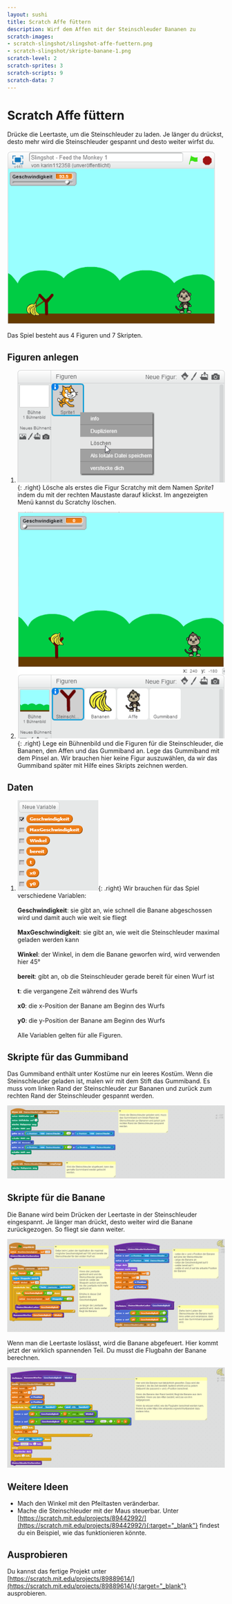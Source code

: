 ```yaml
---
layout: sushi
title: Scratch Affe füttern
description: Wirf dem Affen mit der Steinschleuder Bananen zu
scratch-images:
- scratch-slingshot/slingshot-affe-fuettern.png
- scratch-slingshot/skripte-banane-1.png
scratch-level: 2
scratch-sprites: 3
scratch-scripts: 9
scratch-data: 7
---
```


# Scratch Affe füttern

Drücke die Leertaste, um die Steinschleuder zu laden. Je länger du drückst, desto mehr wird die Steinschleuder 
gespannt und desto weiter wirfst du.

<p class="center"><img alt="Snake Game" src="scratch-slingshot/slingshot-affe-fuettern.png" /></p>

Das Spiel besteht aus 4 Figuren und 7 Skripten.

## Figuren anlegen

1. ![Figur löschen](scratch-slingshot/figur-loeschen.png){: .right}
Lösche als erstes die Figur Scratchy mit dem Namen *Sprite1* indem du mit der rechten Maustaste darauf klickst. 
Im angezeigten Menü kannst du Scratchy löschen.

1. ![Bühnenbild anlegen](scratch-slingshot/buehne-und-figuren.png){: .right}
Lege ein Bühnenbild und die Figuren für die Steinschleuder, die Bananen, den Affen und das Gummiband an. 
Lege das Gummiband mit dem Pinsel an. Wir brauchen hier keine Figur auszuwählen, da wir das Gummiband später 
mit Hilfe eines Skripts zeichnen werden.

## Daten

1. ![Daten](scratch-slingshot/daten.png){: .right}
Wir brauchen für das Spiel verschiedene Variablen:
<br /><br />**Geschwindigkeit**: sie gibt an, wie schnell die Banane abgeschossen wird und damit auch wie weit sie fliegt
<br /><br />**MaxGeschwindigkeit**: sie gibt an, wie weit die Steinschleuder maximal geladen werden kann
<br /><br />**Winkel**: der Winkel, in dem die Banane geworfen wird, wird verwenden hier 45°
<br /><br />**bereit**: gibt an, ob die Steinschleuder gerade bereit für einen Wurf ist
<br /><br />**t**: die vergangene Zeit während des Wurfs
<br /><br />**x0**: die x-Position der Banane am Beginn des Wurfs
<br /><br />**y0**: die y-Position der Banane am Beginn des Wurfs
<br /><br />Alle Variablen gelten für alle Figuren.

## Skripte für das Gummiband

Das Gummiband enthält unter Kostüme nur ein leeres Kostüm. Wenn die Steinschleuder geladen ist, malen wir mit dem 
Stift das Gummiband. Es muss vom linken Rand der Steinschleuder zur Bananen und zurück zum rechten Rand der Steinschleuder gespannt werden.

![Spiel starten](scratch-slingshot/skripte-gummiband.png)
  
## Skripte für die Banane

Die Banane wird beim Drücken der Leertaste in der Steinschleuder eingespannt. Je länger man drückt, desto 
weiter wird die Banane zurückgezogen. So fliegt sie dann weiter.

![Skripte Stern](scratch-slingshot/skripte-banane-1.png)

Wenn man die Leertaste loslässt, wird die Banane abgefeuert. Hier kommt jetzt der wirklich spannenden Teil. Du 
musst die Flugbahn der Banane berechnen.

![Skripte Stern](scratch-slingshot/skripte-banane-2.png)
	
## Weitere Ideen

* Mach den Winkel mit den Pfeiltasten veränderbar.
* Mache die Steinschleuder mit der Maus steuerbar. Unter [https://scratch.mit.edu/projects/89442992/](https://scratch.mit.edu/projects/89442992/){:target="_blank"} findest 
du ein Beispiel, wie das funktionieren könnte.

## Ausprobieren

Du kannst das fertige Projekt unter [https://scratch.mit.edu/projects/89889614/](https://scratch.mit.edu/projects/89889614/){:target="_blank"} ausprobieren.